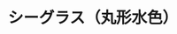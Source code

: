 ---
title: シーグラス（丸形水色）
description: シーグラス丸形とてもレア
lang: ja
layout: product-page
id: prod_DdbG7oeebN9xfe
priority: 9
説明: シーグラス丸形とてもレア
価格: 3000
在庫: 1
---